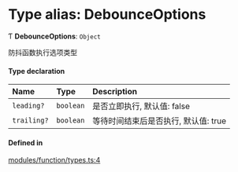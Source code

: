 # Type alias: DebounceOptions

Ƭ **DebounceOptions**: `Object`

防抖函数执行选项类型

#### Type declaration

| Name | Type | Description |
| :------ | :------ | :------ |
| `leading?` | `boolean` | 是否立即执行, 默认值: false |
| `trailing?` | `boolean` | 等待时间结束后是否执行, 默认值: true |

#### Defined in

[modules/function/types.ts:4](https://github.com/loclink/tianjie/blob/30c59cc/src/modules/function/types.ts#L4)
